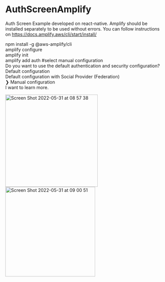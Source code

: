 # AuthScreenAmplify
Auth Screen Example developed on react-native. 
Amplify should be installed separately to be used without errors. 
You can follow instructions on https://docs.amplify.aws/cli/start/install/

npm install -g @aws-amplify/cli <br />
amplify configure <br />
amplify init <br />
amplify add auth #select manual configuration  <br />
Do you want to use the default authentication and security configuration? <br />
  Default configuration <br />
  Default configuration with Social Provider (Federation) <br />
❯ Manual configuration <br />
  I want to learn more. <br />

<img width="290" alt="Screen Shot 2022-05-31 at 08 57 38" src="https://user-images.githubusercontent.com/82077230/171103000-b509de87-03ca-4c82-85a9-54a5f4e73cf1.png">
<img width="282" alt="Screen Shot 2022-05-31 at 09 00 51" src="https://user-images.githubusercontent.com/82077230/171103325-02139387-b8c0-4402-b8fb-01e46b0b9bf4.png">
